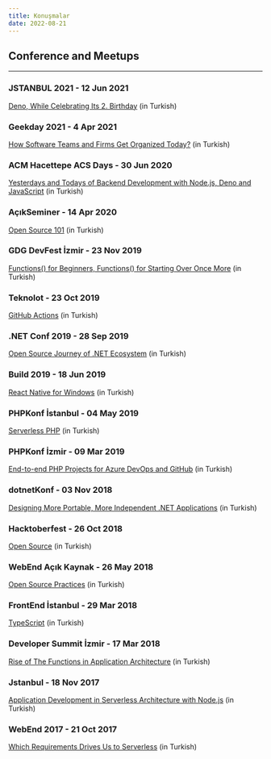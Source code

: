 ```yaml
---
title: Konuşmalar
date: 2022-08-21
---
```


## Conference and Meetups
-------------------------

### JSTANBUL 2021 - 12 Jun 2021
[Deno, While Celebrating Its 2. Birthday](https://speakerdeck.com/eser/2-yasina-girerken-deno) (in Turkish)

### Geekday 2021 - 4 Apr 2021
[How Software Teams and Firms Get Organized Today?](https://speakerdeck.com/eser/gunumuzde-yazilim-ekipleri-ve-firmalari-nasil-organize-oluyor) (in Turkish)

### ACM Hacettepe ACS Days - 30 Jun 2020
[Yesterdays and Todays of Backend Development with Node.js, Deno and JavaScript](https://speakerdeck.com/eser/node-dot-js-deno-ve-javascript-ile-backend-gelistirmenin-dunu-ve-bugunu) (in Turkish)

### AçıkSeminer - 14 Apr 2020
[Open Source 101](https://speakerdeck.com/eser/acik-kaynak-101-acikseminer) (in Turkish)

### GDG DevFest İzmir - 23 Nov 2019
[Functions() for Beginners, Functions() for Starting Over Once More](https://speakerdeck.com/eser/yeni-baslayanlar-icin-fonksiyonlar-yeniden-baslamak-icin-fonksiyonlar) (in Turkish)

### Teknolot - 23 Oct 2019
[GitHub Actions](https://speakerdeck.com/eser/github-actions) (in Turkish)

### .NET Conf 2019 - 28 Sep 2019
[Open Source Journey of .NET Ecosystem](https://speakerdeck.com/eser/dot-net-ekosisteminin-acik-kaynak-yolculugu-ve-bugunu) (in Turkish)

### Build 2019 - 18 Jun 2019
[React Native for Windows](https://speakerdeck.com/eser/react-native-for-windows) (in Turkish)

### PHPKonf İstanbul - 04 May 2019
[Serverless PHP](https://speakerdeck.com/eser/serverless-php) (in Turkish)

### PHPKonf İzmir - 09 Mar 2019
[End-to-end PHP Projects for Azure DevOps and GitHub](https://speakerdeck.com/eser/azure-devops-ve-github-ile-uctan-uca-php-projeleri) (in Turkish)

### dotnetKonf - 03 Nov 2018
[Designing More Portable, More Independent .NET Applications](https://speakerdeck.com/eser/daha-tasinabilir-daha-bagimsiz-net-uygulamalari-tasarlamak) (in Turkish)

### Hacktoberfest - 26 Oct 2018
[Open Source](https://speakerdeck.com/eser/acik-kaynak) (in Turkish)

### WebEnd Açık Kaynak - 26 May 2018
[Open Source Practices](https://speakerdeck.com/eser/acik-kaynak-pratikleri) (in Turkish)

### FrontEnd İstanbul - 29 Mar 2018
[TypeScript](https://speakerdeck.com/eser/typescript) (in Turkish)

### Developer Summit İzmir - 17 Mar 2018
[Rise of The Functions in Application Architecture](https://speakerdeck.com/eser/uygulama-mimarisinde-fonksiyonlarin-yukselisi) (in Turkish)

### Jstanbul - 18 Nov 2017
[Application Development in Serverless Architecture with Node.js](https://speakerdeck.com/eser/node-dot-js-ile-serverless-mimaride-gelistirme-yapmak) (in Turkish)

### WebEnd 2017 - 21 Oct 2017
[Which Requirements Drives Us to Serverless](https://speakerdeck.com/eser/hangi-ihtiyaclarla-serverlessa-yoneldik) (in Turkish)

